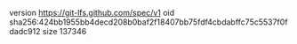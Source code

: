 version https://git-lfs.github.com/spec/v1
oid sha256:424bb1955bb4decd208b0baf2f18407bb75fdf4cbdabffc75c5537f0fdadc912
size 137346

